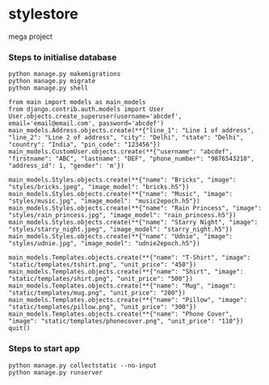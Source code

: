# stylestore
mega project  

### Steps to initialise database
```python manage.py makemigrations```  
```python manage.py migrate```  
```python manage.py shell```  
```
from main import models as main_models
from django.contrib.auth.models import User
User.objects.create_superuser(username='abcdef', email='email@email.com', password='abcdef')
main_models.Address.objects.create(**{"line_1": "Line 1 of address", "line_2": "Line 2 of address", "city": "Delhi", "state": "Delhi", "country": "India", "pin_code": "123456"})
main_models.CustomUser.objects.create(**{"username": "abcdef", "firstname": "ABC", "lastname": "DEF", "phone_number": "9876543210", "address_id": 1, "gender": 'm'})

main_models.Styles.objects.create(**{"name": "Bricks", "image": "styles/bricks.jpeg", "image_model": "bricks.h5"})
main_models.Styles.objects.create(**{"name": "Music", "image": "styles/music.jpg", "image_model": "music2epoch.h5"})
main_models.Styles.objects.create(**{"name": "Rain Princess", "image": "styles/rain_princess.jpg", "image_model": "rain_princess.h5"})
main_models.Styles.objects.create(**{"name": "Starry Night", "image": "styles/starry_night.jpeg", "image_model": "starry_night.h5"})
main_models.Styles.objects.create(**{"name": "Udnie", "image": "styles/udnie.jpg", "image_model": "udnie2epoch.h5"})

main_models.Templates.objects.create(**{"name": "T-Shirt", "image": "static/templates/tshirt.png", "unit_price": "450"})
main_models.Templates.objects.create(**{"name": "Shirt", "image": "static/templates/shirt.png", "unit_price": "500"})
main_models.Templates.objects.create(**{"name": "Mug", "image": "static/templates/mug.png", "unit_price": "200"})
main_models.Templates.objects.create(**{"name": "Pillow", "image": "static/templates/pillow.png", "unit_price": "300"})
main_models.Templates.objects.create(**{"name": "Phone Cover", "image": "static/templates/phonecover.png", "unit_price": "110"})
quit()
```

### Steps to start app
```python manage.py collectstatic --no-input```  
```python manage.py runserver```  

